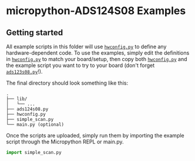 # micropython-ADS124S08 Examples

## Getting started

All example scripts in this folder will use [`hwconfig.py`](hwconfig.py) to define any hardware-dependent code. To use the examples, simply edit the definitions in [`hwconfig.py`](hwconfig.py) to match your board/setup, then copy both [`hwconfig.py`](hwconfig.py) and the example script you want to try to your board (don't forget [`ads123s08.py`](../ads124s08.py)!).

The final directory should look something like this:

```
.
├── lib/
│   └── ...
├── ads124s08.py
├── hwconfig.py
├── simple_scan.py
└── main.py (optional)
```

Once the scripts are uploaded, simply run them by importing the example script through the Micropython REPL or main.py.

``` python
import simple_scan.py
```
